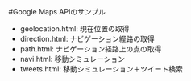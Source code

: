 #Google Maps APIのサンプル

* geolocation.html: 現在位置の取得
* direction.html: ナビゲーション経路の取得
* path.html: ナビゲーション経路上の点の取得
* navi.html: 移動シミュレーション
* tweets.html: 移動シミュレーション＋ツイート検索
